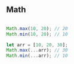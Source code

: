 ## Math

``` javascript

Math.max(10, 20); // 20
Math.min(10, 20); // 10

let arr = [10, 20, 30];
Math.max(...arr); // 30
Math.min(...arr); // 10

```